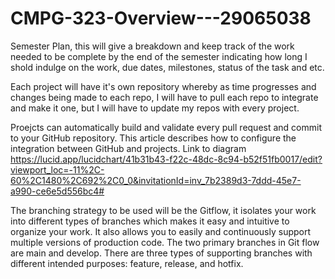 # CMPG-323-Overview---29065038
Semester Plan, this will give a breakdown and keep track of the work needed to be complete by the end of the semester indicating how long I shold indulge on the work, due dates, milestones, status of the task and etc.

Each project will have it's own repository whereby as time progresses and changes being made to each repo, I will have to pull each repo to integrate and make it one, but I will have to update my repos with every project.
 
Proejcts can automatically build and validate every pull request and commit to your GitHub repository. This article describes how to configure the integration between GitHub and projects. Link to diagram https://lucid.app/lucidchart/41b31b43-f22c-48dc-8c94-b52f51fb0017/edit?viewport_loc=-11%2C-60%2C1480%2C692%2C0_0&invitationId=inv_7b2389d3-7ddd-45e7-a990-ce6e5d556bc4#

 
The branching strategy to be used will be the Gitflow, it isolates your work into different types of branches which makes it easy and intuitive to organize your work. It also allows you to easily and continuously support multiple versions of production code. The two primary branches in Git flow are main and develop. There are three types of supporting branches with different intended purposes: feature, release, and hotfix.
